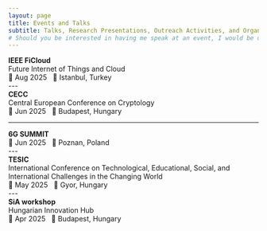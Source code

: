 ```yaml
---
layout: page
title: Events and Talks
subtitle: Talks, Research Presentations, Outreach Activities, and Organizational Roles
# Should you be interested in having me speak at an event, I would be delighted to hear from you. Please [reach out to me](/contact.md).
---
```


<div>
  <div><strong>IEEE FiCloud</strong></div>
  <div>Future Internet of Things and Cloud</div>
  <div>📅 Aug 2025 &nbsp;&nbsp;📍 Istanbul, Turkey</div>
</div>
---
<div>
  <div><strong>CECC</strong></div>
  <div>Central European Conference on Cryptology</div>
  <div>📅 Jun 2025 &nbsp;&nbsp;📍 Budapest, Hungary</div>
</div>

---

<div>
  <div><strong>6G SUMMIT</strong></div>
  <div></div>
  <div>📅 Jun 2025 &nbsp;&nbsp;📍 Poznan, Poland</div>
</div>
---

<div>
  <div><strong>TESIC</strong></div>
  <div>International Conference on Technological, Educational, Social, and International Challenges in the Changing World</div>
  <div>📅 May 2025 &nbsp;&nbsp;📍 Gyor, Hungary</div>
</div>
---
<div>
  <div><strong>SiA workshop</strong></div>
  <div>Hungarian Innovation Hub</div>
  <div>📅 Apr 2025 &nbsp;&nbsp;📍 Budapest, Hungary</div>
</div>

